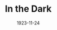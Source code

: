---
title: In the Dark
date: 1923-11-24
closing_date: 
layout: productions
featured_image: 
image_caption:
image_credit:
playbill:
category:
Theatre: Theatre Jacksonville
cast:
  Mrs. Mason: Birsa Shepard
  Gracie: Carolina De Montigne
  Ashfield: Ted Silber
  Doctor Herrick: William T. Cowles, Jr.
crew:
  Director: Harrison Gibbs Prentice
  Scene Arrangement: 
    - Mrs. Jas. D. Pasco
    - Mrs. Julian Gammon
external_links:
---